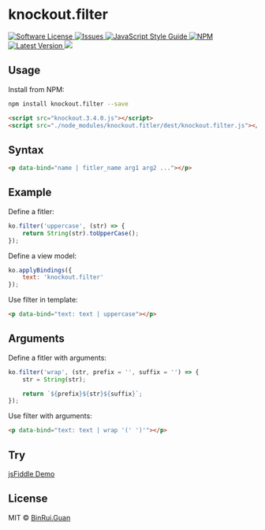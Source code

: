 knockout.filter
=====

<p>
    <a href="LICENSE">
        <img src="https://img.shields.io/badge/license-MIT-brightgreen.svg" alt="Software License" />
    </a>
    <a href="https://github.com/baza-fe/knockout.filter/issues">
        <img src="https://img.shields.io/github/issues/baza-fe/knockout.filter.svg" alt="Issues" />
    </a>
    <a href="http://standardjs.com/">
        <img src="https://img.shields.io/badge/code%20style-standard-brightgreen.svg" alt="JavaScript Style Guide" />
    </a>
    <a href="https://npmjs.org/package/knockout.filter">
        <img src="https://img.shields.io/npm/v/knockout.filter.svg?style=flat-squar" alt="NPM" />
    </a>
    <a href="https://github.com/baza-fe/knockout.filter/releases">
        <img src="https://img.shields.io/github/release/baza-fe/knockout.filter.svg" alt="Latest Version" />
    </a>
    <a href="https://travis-ci.org/baza-fe/knockout.filter">
        <img src="https://travis-ci.org/baza-fe/knockout.filter.svg?branch=master" />
    </a>
</p>

## Usage

Install from NPM:

```bash
npm install knockout.filter --save
```

```html
<script src="knockout.3.4.0.js"></script>
<script src="./node_modules/knockout.fitler/dest/knockout.filter.js"></script>
```

## Syntax

```html
<p data-bind="name | fitler_name arg1 arg2 ..."></p>
```

## Example

Define a fitler:

```js
ko.filter('uppercase', (str) => {
    return String(str).toUpperCase();
});
```

Define a view model:

```js
ko.applyBindings({
    text: 'knockout.filter'
});
```

Use filter in template:

```html
<p data-bind="text: text | uppercase"></p>
```

## Arguments

Define a fitler with arguments:

```js
ko.filter('wrap', (str, prefix = '', suffix = '') => {
    str = String(str);

    return `${prefix}${str}${suffix}`;
});
```
Use filter with arguments:

```html
<p data-bind="text: text | wrap '(' ')'"></p>
```

## Try

[jsFiddle Demo](https://jsfiddle.net/rye50t76/2/)

## License

MIT &copy; [BinRui.Guan](differui@gmail.com)
